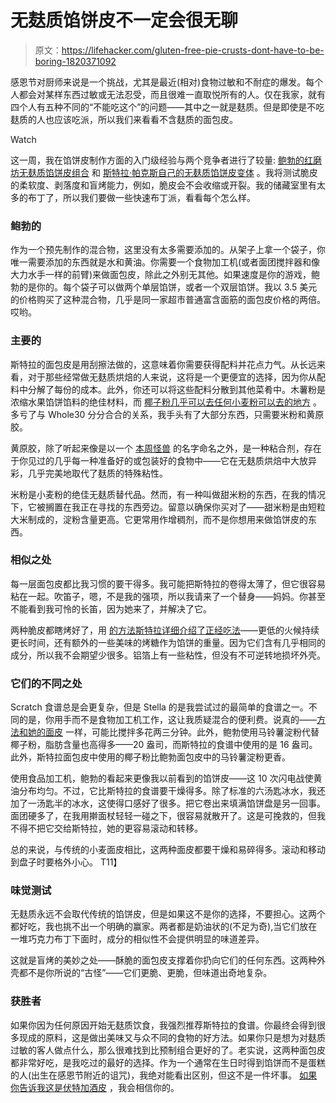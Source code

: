 # 无麸质馅饼皮不一定会很无聊

> 原文：<https://lifehacker.com/gluten-free-pie-crusts-dont-have-to-be-boring-1820371092>

感恩节对厨师来说是一个挑战，尤其是最近(相对)食物过敏和不耐症的爆发。每个人都会对某样东西过敏或无法忍受，而且很难一直取悦所有的人。仅在我家，就有四个人有五种不同的“不能吃这个”的问题——其中之一就是麸质。但是即使是不吃麸质的人也应该吃派，所以我们来看看不含麸质的面包皮。

Watch

这一周，我在馅饼皮制作方面的入门级经验与两个竞争者进行了较量: [鲍勃的红磨坊无麸质馅饼皮组合](https://www.bobsredmill.com/gluten-free-pie-crust-mix.html) 和 [斯特拉·帕克斯自己的无麸质馅饼皮变体](http://www.seriouseats.com/recipes/2016/07/best-gluten-free-pie-crust-recipe.html) 。我将测试脆皮的柔软度、剥落度和盲烤能力，例如，脆皮会不会收缩或开裂。我的储藏室里有太多的布丁了，所以我们要做一些快速布丁派，看看每个怎么样。

### **鲍勃的**

作为一个预先制作的混合物，这里没有太多需要添加的。从架子上拿一个袋子，你唯一需要添加的东西就是水和黄油。你需要一个食物加工机(或者面团搅拌器和像大力水手一样的前臂)来做面包皮，除此之外别无其他。如果速度是你的游戏，鲍勃的是你的。每个袋子可以做两个单层馅饼，或者一个双层馅饼。我以 3.5 美元的价格购买了这种混合物，几乎是同一家超市普通富含面筋的面包皮价格的两倍。哎哟。

### 主要的

斯特拉的面包皮是用刮擦法做的，这意味着你需要获得配料并花点力气。从长远来看，对于那些经常做无麸质烘焙的人来说，这将是一个更便宜的选择，因为你从配料中分解了每份的成本。此外，你还可以将这些配料分散到其他菜肴中。木薯粉是浓缩水果馅饼馅料的绝佳材料，而 [椰子粉几乎可以去任何小麦粉可以去的地方](https://draxe.com/coconut-flour-recipes/) 。多亏了与 Whole30 分分合合的关系，我手头有了大部分东西，只需要米粉和黄原胶。

黄原胶，除了听起来像是以一个 [本周怪兽](https://www.youtube.com/watch?v=GcV0bK1UwCg) 的名字命名之外，是一种粘合剂，存在于你见过的几乎每一种准备好的或包装好的食物中——它在无麸质烘焙中大放异彩，几乎完美地取代了麸质的特殊粘性。

米粉是小麦粉的绝佳无麸质替代品。然而，有一种叫做甜米粉的东西，在我的情况下，它被搁置在我正在寻找的东西旁边。留意以确保你买对了——甜米粉是由短粒大米制成的，淀粉含量更高。它更常用作增稠剂，而不是你想用来做馅饼皮的东西。

### **相似之处**

每一层面包皮都比我习惯的要干得多。我可能把斯特拉的卷得太薄了，但它很容易粘在一起。吹笛子，嗯，不是我的强项，所以我请来了一个替身——妈妈。你甚至不能看到我可怜的长笛，因为她来了，并解决了它。

两种脆皮都瞎烤好了，用 [的方法斯特拉详细介绍了正经吃法](http://www.seriouseats.com/2016/10/how-to-blind-bake-a-pie-crust.html)——更低的火候持续更长时间，还有额外的一些美味的烤糖作为馅饼的重量。因为它们含有几乎相同的成分，所以我不会期望少很多。铝箔上有一些粘性，但没有不可逆转地损坏外壳。

### **它们的不同之处**

Scratch 食谱总是会更复杂，但是 Stella 的是我尝试过的最简单的食谱之一。不同的是，你用手而不是食物加工机工作，这让我质疑混合的便利费。说真的——[方法和她的面皮](http://www.seriouseats.com/2016/06/how-to-make-a-beautifully-flaky-pie-crust.html) 一样，可能比搅拌多花两三分钟。此外，鲍勃使用马铃薯淀粉代替椰子粉，脂肪含量也高得多——20 盎司，而斯特拉的食谱中使用的是 16 盎司。此外，斯特拉面包皮中使用的椰子粉比鲍勃面包皮中的马铃薯淀粉更香。

使用食品加工机，鲍勃的看起来更像我以前看到的馅饼皮——这 10 次闪电战使黄油分布均匀。不过，它比斯特拉的食谱要干燥得多。除了标准的六汤匙冰水，我还加了一汤匙半的冰水，这使得口感好了很多。把它卷出来填满馅饼盘是另一回事。面团硬多了，在我用擀面杖轻轻一碰之下，很容易就散开了。这是可挽救的，但我不得不把它交给斯特拉，她的更容易滚动和转移。

总的来说，与传统的小麦面皮相比，这两种面皮都要干燥和易碎得多。滚动和移动到盘子时要格外小心。
T11】

### **味觉测试**

无麸质永远不会取代传统的馅饼皮，但是如果这不是你的选择，不要担心。这两个都好吃，我也挑不出一个明确的赢家。两者都是奶油状的(不足为奇),当它们放在一堆巧克力布丁下面时，成分的相似性不会提供明显的味道差异。

这就是盲烤的美妙之处——酥脆的面包皮支撑着你扔向它们的任何东西。这两种外壳都不是你所说的“古怪”——它们更脆、更脆，但味道出奇地复杂。

### **获胜者**

如果你因为任何原因开始无麸质饮食，我强烈推荐斯特拉的食谱。你最终会得到很多现成的原料，这是做出美味又与众不同的食物的好方法。如果你只是想为对麸质过敏的客人做点什么，那么很难找到比预制组合更好的了。老实说，这两种面包皮都非常好吃，是我吃过的最好的选择。作为一个通常在生日时得到馅饼而不是蛋糕的人(出生在感恩节附近的诅咒)，我绝对能看出区别，但这不是一件坏事。 [如果你告诉我这是伏特加酒皮](http://www.seriouseats.com/recipes/2007/11/cooks-illustrated-foolproof-pie-dough-recipe.html) ，我会相信你的。